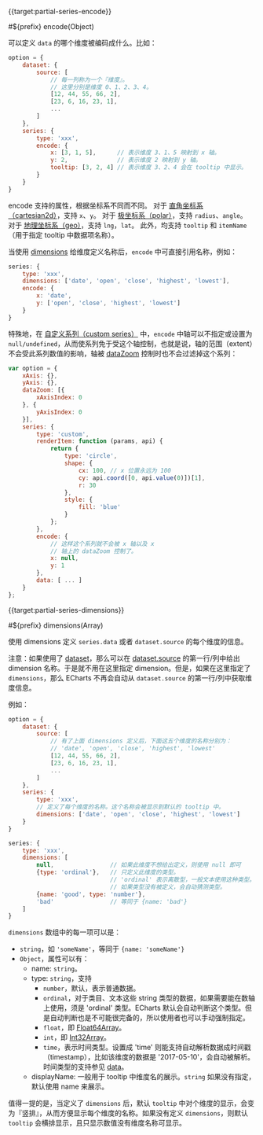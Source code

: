 {{target:partial-series-encode}}

#${prefix} encode(Object)

可以定义 `data` 的哪个维度被编码成什么。比如：

```js
option = {
    dataset: {
        source: [
            // 每一列称为一个『维度』。
            // 这里分别是维度 0、1、2、3、4。
            [12, 44, 55, 66, 2],
            [23, 6, 16, 23, 1],
            ...
        ]
    },
    series: {
        type: 'xxx',
        encode: {
            x: [3, 1, 5],      // 表示维度 3、1、5 映射到 x 轴。
            y: 2,              // 表示维度 2 映射到 y 轴。
            tooltip: [3, 2, 4] // 表示维度 3、2、4 会在 tooltip 中显示。
        }
    }
}
```

encode 支持的属性，根据坐标系不同而不同。
对于 [直角坐标系（cartesian2d）](~grid)，支持 `x`、`y`。
对于 [极坐标系（polar）](~polar)，支持 `radius`、`angle`。
对于 [地理坐标系（geo）](~geo)，支持 `lng`，`lat`。
此外，均支持 `tooltip` 和 `itemName`（用于指定 tooltip 中数据项名称）。

当使用 [dimensions](~series.dimensions) 给维度定义名称后，`encode` 中可直接引用名称，例如：

```js
series: {
    type: 'xxx',
    dimensions: ['date', 'open', 'close', 'highest', 'lowest'],
    encode: {
        x: 'date',
        y: ['open', 'close', 'highest', 'lowest']
    }
}
```

特殊地，在 [自定义系列（custom series）](~series-custom) 中，`encode` 中轴可以不指定或设置为 `null/undefined`，从而使系列免于受这个轴控制，也就是说，轴的范围（extent）不会受此系列数值的影响，轴被 [dataZoom](~dataZoom) 控制时也不会过滤掉这个系列：

```js
var option = {
    xAxis: {},
    yAxis: {},
    dataZoom: [{
        xAxisIndex: 0
    }, {
        yAxisIndex: 0
    }],
    series: {
        type: 'custom',
        renderItem: function (params, api) {
            return {
                type: 'circle',
                shape: {
                    cx: 100, // x 位置永远为 100
                    cy: api.coord([0, api.value(0)])[1],
                    r: 30
                },
                style: {
                    fill: 'blue'
                }
            };
        },
        encode: {
            // 这样这个系列就不会被 x 轴以及 x
            // 轴上的 dataZoom 控制了。
            x: null,
            y: 1
        },
        data: [ ... ]
    }
};
```



{{target:partial-series-dimensions}}

#${prefix} dimensions(Array)

使用 dimensions 定义 `series.data` 或者 `dataset.source` 的每个维度的信息。

注意：如果使用了 [dataset](~dataset)，那么可以在 [dataset.source](~dataset.source) 的第一行/列中给出 dimension 名称。于是就不用在这里指定 dimension。但是，如果在这里指定了 `dimensions`，那么 ECharts 不再会自动从 `dataset.source` 的第一行/列中获取维度信息。

例如：

```js
option = {
    dataset: {
        source: [
            // 有了上面 dimensions 定义后，下面这五个维度的名称分别为：
            // 'date', 'open', 'close', 'highest', 'lowest'
            [12, 44, 55, 66, 2],
            [23, 6, 16, 23, 1],
            ...
        ]
    },
    series: {
        type: 'xxx',
        // 定义了每个维度的名称。这个名称会被显示到默认的 tooltip 中。
        dimensions: ['date', 'open', 'close', 'highest', 'lowest']
    }
}
```

```js
series: {
    type: 'xxx',
    dimensions: [
        null,                // 如果此维度不想给出定义，则使用 null 即可
        {type: 'ordinal'},   // 只定义此维度的类型。
                             // 'ordinal' 表示离散型，一般文本使用这种类型。
                             // 如果类型没有被定义，会自动猜测类型。
        {name: 'good', type: 'number'},
        'bad'                // 等同于 {name: 'bad'}
    ]
}
```

`dimensions` 数组中的每一项可以是：
+ `string`，如 `'someName'`，等同于 `{name: 'someName'}`
+ `Object`，属性可以有：
    + name: `string`。
    + type: `string`，支持
        + `number`，默认，表示普通数据。
        + `ordinal`，对于类目、文本这些 string 类型的数据，如果需要能在数轴上使用，须是 'ordinal' 类型。ECharts 默认会自动判断这个类型。但是自动判断也是不可能很完备的，所以使用者也可以手动强制指定。
        + `float`，即 [Float64Array](https://developer.mozilla.org/en-US/docs/Web/JavaScript/Reference/Global_Objects/Float64Array)。
        + `int`，即 [Int32Array](https://developer.mozilla.org/en-US/docs/Web/JavaScript/Reference/Global_Objects/Int32Array)。
        + `time`，表示时间类型。设置成 'time' 则能支持自动解析数据成时间戳（timestamp），比如该维度的数据是 '2017-05-10'，会自动被解析。时间类型的支持参见 [data](~series.data)。
    + displayName: 一般用于 tooltip 中维度名的展示。`string` 如果没有指定，默认使用 name 来展示。

值得一提的是，当定义了 `dimensions` 后，默认 `tooltip` 中对个维度的显示，会变为『竖排』，从而方便显示每个维度的名称。如果没有定义 `dimensions`，则默认 `tooltip` 会横排显示，且只显示数值没有维度名称可显示。





